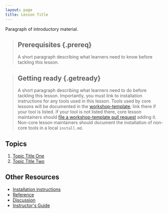 ```yaml
---
layout: page
title: Lesson Title
---
```

Paragraph of introductory material.

> ## Prerequisites {.prereq}
>
> A short paragraph describing what learners need to know
> before tackling this lesson.

> ## Getting ready {.getready}
>
> A short paragraph describing
> what learners need to do before tackling this lesson.
> Importantly, you must link to installation instructions
> for any tools used in this lesson.
> Tools used by core lessons will be documented in the
> [workshop-template][swc-workshop-template];
> link there if your tool is listed.
> If your tool is not listed there,
> core lesson maintainers should
> [file a workshop-template pull request][swc-workshop-template-pulls]
> adding it.
> Non-core lesson maintainers should document the installation
> of non-core tools in a local `install.md`.


## Topics

1.  [Topic Title One](01-one.html)
2.  [Topic Title Two](02-two.html)

## Other Resources

*   [Installation instructions](install.html)
*   [Reference](reference.html)
*   [Discussion](discussion.html)
*   [Instructor's Guide](instructors.html)

[swc-workshop-template]: https://swcarpentry.github.io/workshop-template/index.html
[swc-workshop-template-pulls]: https://github.com/swcarpentry/workshop-template/pulls
